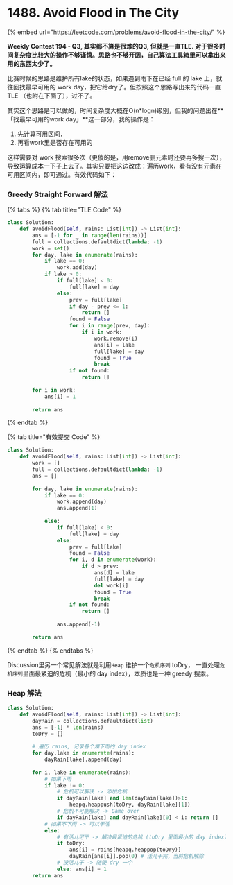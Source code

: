 # 1488. Avoid Flood in The City

{% embed url="https://leetcode.com/problems/avoid-flood-in-the-city/" %}

**Weekly Contest 194 - Q3, 其实都不算是很难的Q3, 但就是一直TLE. 对于很多时间复杂度比较大的操作不够谨慎。思路也不够开阔，自己算法工具箱里可以拿出来用的东西太少了。**

比赛时候的思路是维护所有lake的状态，如果遇到雨下在已经 full 的 lake 上，就往回找最早可用的 work day，把它给dry了。但按照这个思路写出来的代码一直 TLE （也附在下面了），过不了。

其实这个思路是可以做的，时间复杂度大概在O\(n\*logn\)级别，但我的问题出在**「找最早可用的work day」**这一部分，我的操作是：

1. 先计算可用区间，
2. 再看work里是否存在可用的

这样需要对 work 搜索很多次（更傻的是，用remove删元素时还要再多搜一次），导致运算成本一下子上去了。其实只要把这边改成：遍历work，看有没有元素在可用区间内，即可通过。有效代码如下：

### Greedy Straight Forward 解法

{% tabs %}
{% tab title="TLE Code" %}
```python
class Solution:
    def avoidFlood(self, rains: List[int]) -> List[int]:
        ans = [-1 for _ in range(len(rains))]
        full = collections.defaultdict(lambda: -1)
        work = set()
        for day, lake in enumerate(rains):
            if lake == 0:
                work.add(day)
            if lake > 0:
                if full[lake] < 0:
                    full[lake] = day
                else:
                    prev = full[lake]
                    if day - prev <= 1:
                        return []
                    found = False
                    for i in range(prev, day):
                        if i in work:
                            work.remove(i)
                            ans[i] = lake
                            full[lake] = day
                            found = True
                            break
                    if not found:
                        return []
        
        for i in work:
            ans[i] = 1
        
        return ans
```
{% endtab %}

{% tab title="有效提交 Code" %}
```python
class Solution:
    def avoidFlood(self, rains: List[int]) -> List[int]:
        work = []
        full = collections.defaultdict(lambda: -1)
        ans = []
        
        for day, lake in enumerate(rains):
            if lake == 0:
                work.append(day)
                ans.append(1)
                
            else:
                if full[lake] < 0:
                    full[lake] = day
                else:
                    prev = full[lake]
                    found = False
                    for i, d in enumerate(work):
                        if d > prev:
                            ans[d] = lake
                            full[lake] = day
                            del work[i]
                            found = True
                            break
                    if not found:
                        return []
                    
                ans.append(-1)
        
        return ans
```
{% endtab %}
{% endtabs %}



Discussion里另一个常见解法就是利用`Heap` 维护一个`危机序列` toDry， 一直处理`危机序列`里面最紧迫的危机（最小的 day index），本质也是一种 greedy 搜索。

### Heap 解法

```python
class Solution:
    def avoidFlood(self, rains: List[int]) -> List[int]:
        dayRain = collections.defaultdict(list)
        ans = [-1] * len(rains)
        toDry = []
        
        # 遍历 rains, 记录各个湖下雨的 day index
        for day,lake in enumerate(rains):
            dayRain[lake].append(day)
        
        for i, lake in enumerate(rains):
            # 如果下雨
            if lake != 0:
                # 危机可以解决 -> 添加危机
                if dayRain[lake] and len(dayRain[lake])>1:
                    heapq.heappush(toDry, dayRain[lake][1])
                # 危机不可能解决 -> Game over
                if dayRain[lake] and dayRain[lake][0] < i: return []
            # 如果不下雨 -> 可以干活
            else:
                # 有活儿可干 -> 解决最紧迫的危机 (toDry 里面最小的 day index)
                if toDry:
                    ans[i] = rains[heapq.heappop(toDry)]
                    dayRain[ans[i]].pop(0) # 活儿干完，当前危机解除
                # 没活儿干 -> 随便 dry 一个
                else: ans[i] = 1
        return ans
```






